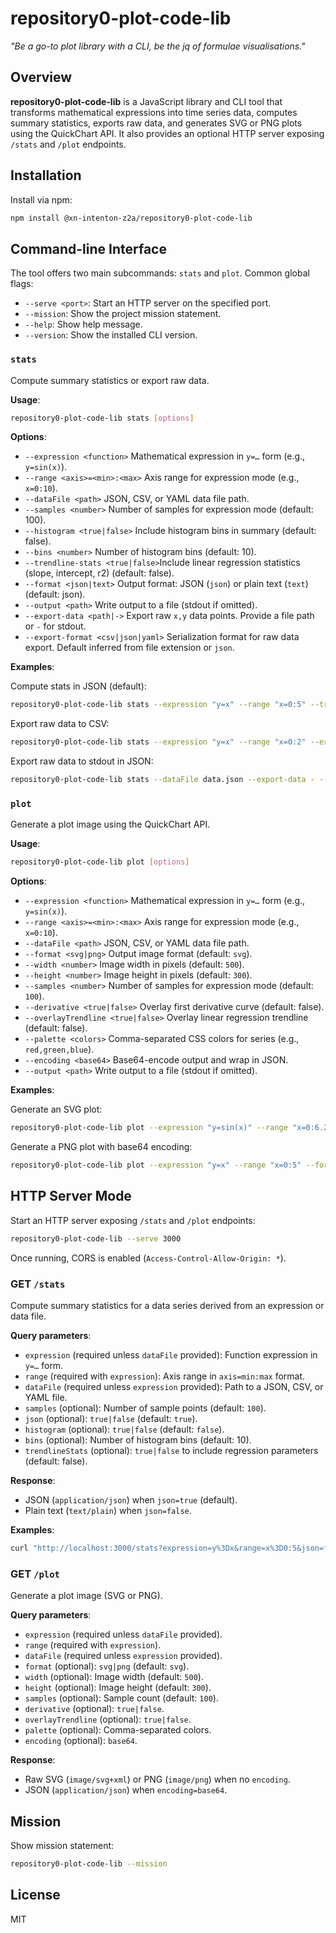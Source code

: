 # repository0-plot-code-lib

_"Be a go-to plot library with a CLI, be the jq of formulae visualisations."_

## Overview

**repository0-plot-code-lib** is a JavaScript library and CLI tool that transforms mathematical expressions into time series data, computes summary statistics, exports raw data, and generates SVG or PNG plots using the QuickChart API. It also provides an optional HTTP server exposing `/stats` and `/plot` endpoints.

## Installation

Install via npm:

```sh
npm install @xn-intenton-z2a/repository0-plot-code-lib
```

## Command-line Interface

The tool offers two main subcommands: `stats` and `plot`. Common global flags:

- `--serve <port>`: Start an HTTP server on the specified port.
- `--mission`: Show the project mission statement.
- `--help`: Show help message.
- `--version`: Show the installed CLI version.

### `stats`

Compute summary statistics or export raw data.

**Usage**:
```sh
repository0-plot-code-lib stats [options]
```

**Options**:

- `--expression <function>`       Mathematical expression in `y=…` form (e.g., `y=sin(x)`).
- `--range <axis>=<min>:<max>`    Axis range for expression mode (e.g., `x=0:10`).
- `--dataFile <path>`             JSON, CSV, or YAML data file path.
- `--samples <number>`            Number of samples for expression mode (default: 100).
- `--histogram <true|false>`      Include histogram bins in summary (default: false).
- `--bins <number>`               Number of histogram bins (default: 10).
- `--trendline-stats <true|false>`Include linear regression statistics (slope, intercept, r2) (default: false).
- `--format <json|text>`          Output format: JSON (`json`) or plain text (`text`) (default: json).
- `--output <path>`               Write output to a file (stdout if omitted).
- `--export-data <path|->`        Export raw `x,y` data points. Provide a file path or `-` for stdout.
- `--export-format <csv|json|yaml>` Serialization format for raw data export. Default inferred from file extension or `json`.

**Examples**:

Compute stats in JSON (default):
```sh
repository0-plot-code-lib stats --expression "y=x" --range "x=0:5" --trendline-stats true --histogram true --bins 5
```

Export raw data to CSV:
```sh
repository0-plot-code-lib stats --expression "y=x" --range "x=0:2" --export-data data.csv --export-format csv
```

Export raw data to stdout in JSON:
```sh
repository0-plot-code-lib stats --dataFile data.json --export-data - --export-format json
```

### `plot`

Generate a plot image using the QuickChart API.

**Usage**:
```sh
repository0-plot-code-lib plot [options]
```

**Options**:

- `--expression <function>`       Mathematical expression in `y=…` form (e.g., `y=sin(x)`).
- `--range <axis>=<min>:<max>`    Axis range for expression mode (e.g., `x=0:10`).
- `--dataFile <path>`             JSON, CSV, or YAML data file path.
- `--format <svg|png>`            Output image format (default: `svg`).
- `--width <number>`              Image width in pixels (default: `500`).
- `--height <number>`             Image height in pixels (default: `300`).
- `--samples <number>`            Number of samples for expression mode (default: `100`).
- `--derivative <true|false>`     Overlay first derivative curve (default: false).
- `--overlayTrendline <true|false>` Overlay linear regression trendline (default: false).
- `--palette <colors>`            Comma-separated CSS colors for series (e.g., `red,green,blue`).
- `--encoding <base64>`           Base64-encode output and wrap in JSON.
- `--output <path>`               Write output to a file (stdout if omitted).

**Examples**:

Generate an SVG plot:
```sh
repository0-plot-code-lib plot --expression "y=sin(x)" --range "x=0:6.28" --derivative true --overlayTrendline true --palette "red,green" --output plot.svg
```

Generate a PNG plot with base64 encoding:
```sh
repository0-plot-code-lib plot --expression "y=x" --range "x=0:5" --format png --encoding base64
```

## HTTP Server Mode

Start an HTTP server exposing `/stats` and `/plot` endpoints:

```sh
repository0-plot-code-lib --serve 3000
```

Once running, CORS is enabled (`Access-Control-Allow-Origin: *`).

### GET `/stats`

Compute summary statistics for a data series derived from an expression or data file.

**Query parameters**:

- `expression` (required unless `dataFile` provided): Function expression in `y=…` form.
- `range` (required with `expression`): Axis range in `axis=min:max` format.
- `dataFile` (required unless `expression` provided): Path to a JSON, CSV, or YAML file.
- `samples` (optional): Number of sample points (default: `100`).
- `json` (optional): `true|false` (default: `true`).
- `histogram` (optional): `true|false` (default: `false`).
- `bins` (optional): Number of histogram bins (default: 10).
- `trendlineStats` (optional): `true|false` to include regression parameters (default: false).

**Response**:

- JSON (`application/json`) when `json=true` (default).
- Plain text (`text/plain`) when `json=false`.

**Examples**:

```sh
curl "http://localhost:3000/stats?expression=y%3Dx&range=x%3D0:5&json=false"
```

### GET `/plot`

Generate a plot image (SVG or PNG).

**Query parameters**:

- `expression` (required unless `dataFile` provided).
- `range` (required with `expression`).
- `dataFile` (required unless `expression` provided).
- `format` (optional): `svg|png` (default: `svg`).
- `width` (optional): Image width (default: `500`).
- `height` (optional): Image height (default: `300`).
- `samples` (optional): Sample count (default: `100`).
- `derivative` (optional): `true|false`.
- `overlayTrendline` (optional): `true|false`.
- `palette` (optional): Comma-separated colors.
- `encoding` (optional): `base64`.

**Response**:

- Raw SVG (`image/svg+xml`) or PNG (`image/png`) when no `encoding`.
- JSON (`application/json`) when `encoding=base64`.

## Mission

Show mission statement:
```sh
repository0-plot-code-lib --mission
```

## License

MIT